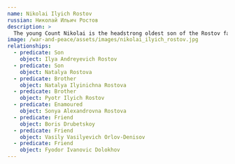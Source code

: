 ```yaml
---
name: Nikolai Ilyich Rostov
russian: Николай Ильич Ростов
description: >
  The young Count Nikolai is the headstrong oldest son of the Rostov family. Eager to get out and see the world, he is excited to give up his university studies and join the Russian army against the French and show he is a man. He's enthusiastic and dreams of glory in battle, but he's also naive and somehow manipulatable. Along with the rest of the family, Nikolai has grown up with his impoverished cousin Sonya. Now they are older and falling in love, his attachment to the poor young relation is a growing concern for his mother. 
image: /war-and-peace/assets/images/nikolai_ilyich_rostov.jpg
relationships:
  - predicate: Son
    object: Ilya Andreyevich Rostov
  - predicate: Son
    object: Natalya Rostova
  - predicate: Brother
    object: Natalya Ilyinichna Rostova
  - predicate: Brother
    object: Pyotr Ilyich Rostov
  - predicate: Enamoured
    object: Sonya Alexandrovna Rostova
  - predicate: Friend
    object: Boris Drubetskoy
  - predicate: Friend
    object: Vasily Vasilyevich Orlov-Denisov
  - predicate: Friend
    object: Fyodor Ivanovic Dolokhov
---
```

